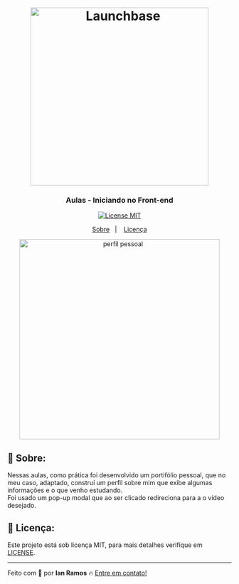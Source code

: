 <h1 align="center">
    <img alt="Launchbase" src="https://storage.googleapis.com/golden-wind/bootcamp-launchbase/logo.png" width="400px" />
</h1>

<h3 align="center">
  Aulas - Iniciando no Front-end
</h3>

<p align="center">

  <a href="https://opensource.org/licenses/MIT" >
    <img src="https://img.shields.io/badge/license-MIT-brightgreen" alt="License MIT">
  </a>

</p>

<p align="center">
  <a href="#pushpin-sobre">Sobre</a>&nbsp;&nbsp;&nbsp;|&nbsp;&nbsp;&nbsp;
  <a href="#key-licença">Licença</a>
</p>


<div align="center">
  <img src="https://i.ibb.co/mSn00t9/aulas-front.gif" alt="perfil pessoal" height="450px">
</div>

## :pushpin: Sobre:

Nessas aulas, como prática foi desenvolvido um portifólio pessoal, que no meu caso, adaptado, construí um perfil sobre mim que exibe algumas informações e o que venho estudando. <br>
Foi usado um pop-up modal que ao ser clicado redireciona para a o vídeo desejado.


## :key: Licença:

Este projeto está sob licença MIT, para mais detalhes verifique em [LICENSE](https://github.com/i-ramoss/Bootcamp-LaunchBase/blob/master/LICENSE).

---

Feito com :green_heart: por **Ian Ramos** :fire: [Entre em contato!](https://www.linkedin.com/in/ian-ramos/)